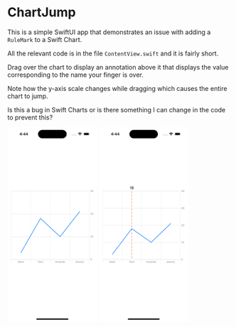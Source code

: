 # ChartJump

This is a simple SwiftUI app that demonstrates an issue
with adding a `RuleMark` to a Swift Chart.

All the relevant code is in the file `ContentView.swift`
and it is fairly short.

Drag over the chart to display an annotation above it
that displays the value corresponding to the name
your finger is over.

Note how the y-axis scale changes while dragging
which causes the entire chart to jump.

Is this a bug in Swift Charts or is there something
I can change in the code to prevent this?

<img alt="without drag"
  src="https://github.com/mvolkmann/ChartJump/raw/main/chart-without-drag.png"
  style="width: 40%" />
<img alt="with drag"
  src="https://github.com/mvolkmann/ChartJump/raw/main/chart-with-drag.png"
  style="width: 40%" />
